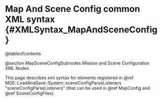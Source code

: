 Map And Scene Config common  XML syntax               {#XMLSyntax_MapAndSceneConfig}
=======================================

@tableofcontents

@section MapSceneConfigSubnodes Mission and Scene Configuration XML Nodes

This page describes xml syntax for elements registered in @ref MGE::LoadAndSave::System::sceneConfigParseListeners "sceneConfigParseListeners" (that can be used in @ref MapConfig and @ref SceneConfigFiles).
